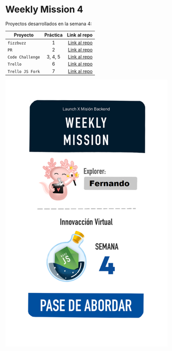 # Weekly Mission 4 

Proyectos desarrollados en la semana 4:

| Proyecto | Práctica | Link al repo |
| ------------- |:-------------:| -----:|
|`fizzbuzz`|1|[Link al repo](https://github.com/Lfer1111/Fizzbuzz)|
|`PR`|2|[Link al repo](https://github.com/Lfer1111/fizzbuzz-1/commits/master)|
|`Code Challenge`|3, 4, 5|[Link al repo](https://github.com/Lfer1111/code_challenge_api)|
|`Trello`|6|[Link al repo](https://github.com/Lfer1111/trelloJS_launchX)|
|`Trello JS Fork`|7|[Link al repo](https://github.com/Lfer1111/trello)|

<img src="https://github.com/Lfer1111/playbook/blob/main/weekly_mission_4/4%20pase%20de%20abordar.png">
